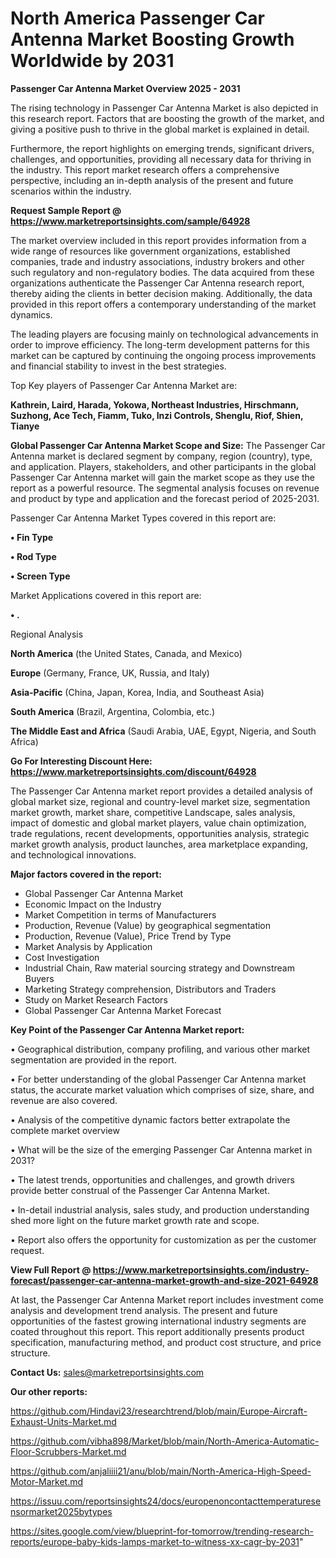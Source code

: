# North America Passenger Car Antenna Market Boosting Growth Worldwide by 2031

<Strong> Passenger Car Antenna Market Overview 2025 - 2031</strong>

The rising technology in Passenger Car Antenna Market is also depicted in this research report. Factors that are boosting the growth of the market, and giving a positive push to thrive in the global market is explained in detail.

Furthermore, the report highlights on emerging trends, significant drivers, challenges, and opportunities, providing all necessary data for thriving in the industry. This report market research offers a comprehensive perspective, including an in-depth analysis of the present and future scenarios within the industry.

<strong>Request Sample Report @ <a href=https://www.marketreportsinsights.com/sample/64928>https://www.marketreportsinsights.com/sample/64928</a></strong>

The market overview included in this report provides information from a wide range of resources like government organizations, established companies, trade and industry associations, industry brokers and other such regulatory and non-regulatory bodies. The data acquired from these organizations authenticate the Passenger Car Antenna research report, thereby aiding the clients in better decision making. Additionally, the data provided in this report offers a contemporary understanding of the market dynamics.

The leading players are focusing mainly on technological advancements in order to improve efficiency. The long-term development patterns for this market can be captured by continuing the ongoing process improvements and financial stability to invest in the best strategies.

Top Key players of Passenger Car Antenna Market are:

<strong>Kathrein, Laird, Harada, Yokowa, Northeast Industries, Hirschmann, Suzhong, Ace Tech, Fiamm, Tuko, Inzi Controls, Shenglu, Riof, Shien, Tianye</strong>

<strong><b>Global Passenger Car Antenna Market Scope and Size:</b></strong>
The Passenger Car Antenna market is declared segment by company, region (country), type, and application. Players, stakeholders, and other participants in the global Passenger Car Antenna market will gain the market scope as they use the report as a powerful resource. The segmental analysis focuses on revenue and product by type and application and the forecast period of 2025-2031.

Passenger Car Antenna Market Types covered in this report are:

<strong>• Fin Type

• Rod Type

• Screen Type</strong>

Market Applications covered in this report are:

<strong>• .</strong> 

Regional Analysis

<strong>North America</strong> (the United States, Canada, and Mexico)

<strong>Europe</strong> (Germany, France, UK, Russia, and Italy)

<strong>Asia-Pacific</strong> (China, Japan, Korea, India, and Southeast Asia)

<strong>South America</strong> (Brazil, Argentina, Colombia, etc.)

<strong>The Middle East and Africa</strong> (Saudi Arabia, UAE, Egypt, Nigeria, and South Africa)

<strong>Go For Interesting Discount Here: <a href=https://www.marketreportsinsights.com/discount/64928>https://www.marketreportsinsights.com/discount/64928</a></strong>

The Passenger Car Antenna market report provides a detailed analysis of global market size, regional and country-level market size, segmentation market growth, market share, competitive Landscape, sales analysis, impact of domestic and global market players, value chain optimization, trade regulations, recent developments, opportunities analysis, strategic market growth analysis, product launches, area marketplace expanding, and technological innovations.

<strong><b>Major factors covered in the report:</b></strong>
<ul>
  <li>Global Passenger Car Antenna Market </li>
  <li>Economic Impact on the Industry</li>
  <li>Market Competition in terms of Manufacturers</li>
  <li>Production, Revenue (Value) by geographical segmentation</li>
  <li>Production, Revenue (Value), Price Trend by Type</li>
  <li>Market Analysis by Application</li>
  <li>Cost Investigation</li>
  <li>Industrial Chain, Raw material sourcing strategy and Downstream Buyers</li>
  <li>Marketing Strategy comprehension, Distributors and Traders</li>
  <li>Study on Market Research Factors</li>
  <li>Global Passenger Car Antenna Market Forecast</li>
</ul>

<strong><b>Key Point of the Passenger Car Antenna Market report:</b></strong>

• Geographical distribution, company profiling, and various other market segmentation are provided in the report.

• For better understanding of the global Passenger Car Antenna market status, the accurate market valuation which comprises of size, share, and revenue are also covered.

• Analysis of the competitive dynamic factors better extrapolate the complete market overview

• What will be the size of the emerging Passenger Car Antenna market in 2031?

• The latest trends, opportunities and challenges, and growth drivers provide better construal of the Passenger Car Antenna Market.

• In-detail industrial analysis, sales study, and production understanding shed more light on the future market growth rate and scope.

• Report also offers the opportunity for customization as per the customer request.

<strong><b>View Full Report @ <a href=https://www.marketreportsinsights.com/industry-forecast/passenger-car-antenna-market-growth-and-size-2021-64928>https://www.marketreportsinsights.com/industry-forecast/passenger-car-antenna-market-growth-and-size-2021-64928</a></b></strong>


At last, the Passenger Car Antenna Market report includes investment come analysis and development trend analysis. The present and future opportunities of the fastest growing international industry segments are coated throughout this report. This report additionally presents product specification, manufacturing method, and product cost structure, and price structure.

<strong>Contact Us:</strong>
sales@marketreportsinsights.com

<strong>Our other reports:</strong>

<a href=https://github.com/Hindavi23/researchtrend/blob/main/Europe-Aircraft-Exhaust-Units-Market.md>https://github.com/Hindavi23/researchtrend/blob/main/Europe-Aircraft-Exhaust-Units-Market.md</a>

<a href=https://github.com/vibha898/Market/blob/main/North-America-Automatic-Floor-Scrubbers-Market.md>https://github.com/vibha898/Market/blob/main/North-America-Automatic-Floor-Scrubbers-Market.md</a>

<a href=https://github.com/anjaliiii21/anu/blob/main/North-America-High-Speed-Motor-Market.md>https://github.com/anjaliiii21/anu/blob/main/North-America-High-Speed-Motor-Market.md</a>

<a href=https://issuu.com/reportsinsights24/docs/europenoncontacttemperaturesensormarket2025bytypes>https://issuu.com/reportsinsights24/docs/europenoncontacttemperaturesensormarket2025bytypes</a>

<a href=https://sites.google.com/view/blueprint-for-tomorrow/trending-research-reports/europe-baby-kids-lamps-market-to-witness-xx-cagr-by-2031>https://sites.google.com/view/blueprint-for-tomorrow/trending-research-reports/europe-baby-kids-lamps-market-to-witness-xx-cagr-by-2031</a>"
